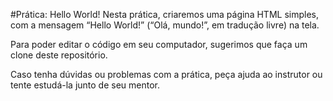#Prática: Hello World!
Nesta prática, criaremos uma página HTML simples, com a mensagem “Hello World!” (“Olá, mundo!”, em tradução livre) na tela.

Para poder editar o código em seu computador, sugerimos que faça um clone deste repositório.

Caso tenha dúvidas ou problemas com a prática, peça ajuda ao instrutor ou tente estudá-la junto de seu mentor.